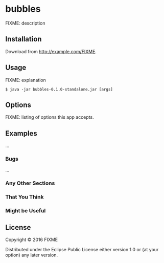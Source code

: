 # bubbles

FIXME: description

## Installation

Download from http://example.com/FIXME.

## Usage

FIXME: explanation

    $ java -jar bubbles-0.1.0-standalone.jar [args]

## Options

FIXME: listing of options this app accepts.

## Examples

...

### Bugs

...

### Any Other Sections
### That You Think
### Might be Useful

## License

Copyright © 2016 FIXME

Distributed under the Eclipse Public License either version 1.0 or (at
your option) any later version.
